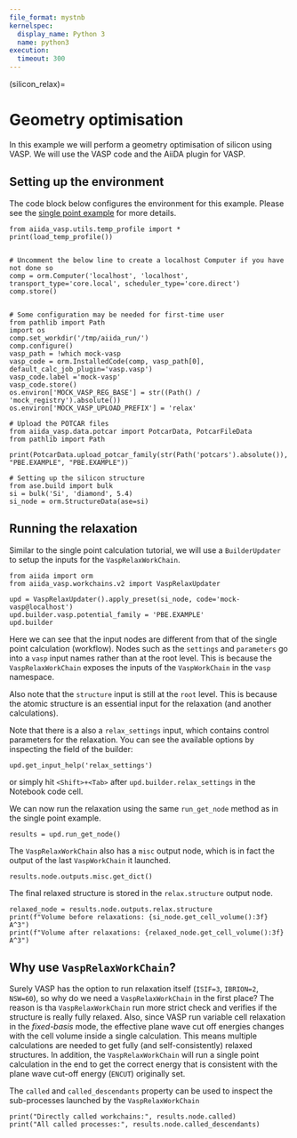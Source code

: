 ```yaml
---
file_format: mystnb
kernelspec:
  display_name: Python 3
  name: python3
execution:
  timeout: 300
---
```

(silicon_relax)=

# Geometry optimisation

In this example we will perform a geometry optimisation of silicon using VASP.
We will use the VASP code and the AiiDA plugin for VASP.

## Setting up  the environment

The code block below configures the environment for this example.
Please see the [single point example](#silicon_sp_tutorial) for more details.


```{code-cell} python3
from aiida_vasp.utils.temp_profile import *
print(load_temp_profile())


# Uncomment the below line to create a localhost Computer if you have not done so
comp = orm.Computer('localhost', 'localhost', transport_type='core.local', scheduler_type='core.direct')
comp.store()


# Some configuration may be needed for first-time user
from pathlib import Path
import os
comp.set_workdir('/tmp/aiida_run/')
comp.configure()
vasp_path = !which mock-vasp
vasp_code = orm.InstalledCode(comp, vasp_path[0], default_calc_job_plugin='vasp.vasp')
vasp_code.label ='mock-vasp'
vasp_code.store()
os.environ['MOCK_VASP_REG_BASE'] = str((Path() / 'mock_registry').absolute())
os.environ['MOCK_VASP_UPLOAD_PREFIX'] = 'relax'

# Upload the POTCAR files
from aiida_vasp.data.potcar import PotcarData, PotcarFileData
from pathlib import Path

print(PotcarData.upload_potcar_family(str(Path('potcars').absolute()), "PBE.EXAMPLE", "PBE.EXAMPLE"))

# Setting up the silicon structure
from ase.build import bulk
si = bulk('Si', 'diamond', 5.4)
si_node = orm.StructureData(ase=si)
```

## Running the relaxation

Similar to the single point calculation tutorial, we will use a `BuilderUpdater` to setup the inputs
for the `VaspRelaxWorkChain`.

```{code-cell}
from aiida import orm
from aiida_vasp.workchains.v2 import VaspRelaxUpdater

upd = VaspRelaxUpdater().apply_preset(si_node, code='mock-vasp@localhost')
upd.builder.vasp.potential_family = 'PBE.EXAMPLE'
upd.builder
```

Here we can see that the input nodes are different from that of the single point calculation (workflow).
Nodes such as the `settings` and `parameters` go into a `vasp` input names rather than at the root level.
This is because the `VaspRelaxWorkChain` exposes the inputs of the `VaspWorkChain` in the `vasp` namespace.

Also note that the `structure` input is still at the `root` level.
This is because the atomic structure is an essential input for the relaxation (and another calculations).

Note that there is a also a `relax_settings` input, which contains control parameters for the relaxation.
You can see the available options by inspecting the field of the builder:

```{code-cell}
upd.get_input_help('relax_settings')
```

or simply hit `<Shift>+<Tab>` after `upd.builder.relax_settings` in the Notebook code cell.

We can now run the relaxation using the same `run_get_node` method as in the single point example.

```{code-cell}
results = upd.run_get_node()
```

The `VaspRelaxWorkChain` also has a `misc` output node, which is in fact the output of the last `VaspWorkChain` it launched.

```{code-cell}
results.node.outputs.misc.get_dict()
```

The final relaxed structure is stored in the `relax.structure` output node.

```{code-cell}
relaxed_node = results.node.outputs.relax.structure
print(f"Volume before relaxations: {si_node.get_cell_volume():3f} A^3")
print(f"Volume after relaxations: {relaxed_node.get_cell_volume():3f} A^3")
```

## Why use `VaspRelaxWorkChain`?

Surely VASP has the option to run relaxation itself (`ISIF=3`, `IBRION=2`, `NSW=60`), so why do we need a `VaspRelaxWorkChain` in the first place?
The reason is tha `VaspRelaxWorkChain` run more strict check and verifies if the structure is really fully relaxed.
Also, since VASP run variable cell relaxation in the *fixed-basis* mode, the effective plane wave cut off energies changes with the cell volume inside a single calculation.
This means multiple calculations are needed to get fully (and self-consistently) relaxed structures.
In addition, the `VaspRelaxWorkChain` will run a single point calculation in the end to get the correct energy that is consistent with the plane wave cut-off energy (`ENCUT`) originally set.

The `called` and `called_descendants` property can be used to inspect the sub-processes launched by the `VaspRelaxWorkChain`

```{code-cell}
print("Directly called workchains:", results.node.called)
print("All called processes:", results.node.called_descendants)
```
